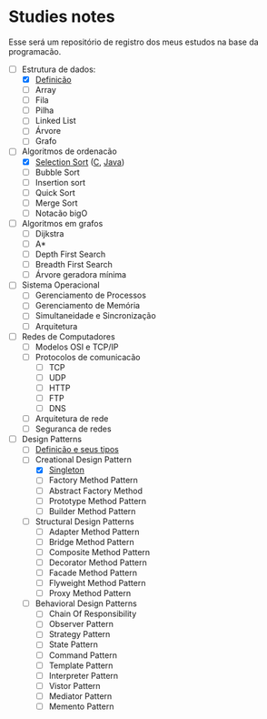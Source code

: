 # Studies notes

Esse será um repositório de registro dos meus estudos na base da programacão.

- [ ] Estrutura de dados:
  - [X] [Definicão](docs/data_structures/data_structures.md)
  - [ ] Array
  - [ ] Fila
  - [ ] Pilha
  - [ ] Linked List
  - [ ] Árvore
  - [ ] Grafo

- [ ] Algoritmos de ordenacão
  - [X] [Selection Sort](docs/sort_algorithms/selection_sort.md) ([C](src/sort_algorithms/selection_sort.c), [Java](src/sort_algorithms/SelectionSort.java))
  - [ ] Bubble Sort
  - [ ] Insertion sort
  - [ ] Quick Sort
  - [ ] Merge Sort
  - [ ] Notacão bigO
  
- [ ] Algoritmos em grafos
  - [ ] Dijkstra
  - [ ] A*
  - [ ] Depth First Search
  - [ ] Breadth First Search
  - [ ] Árvore geradora mínima
  
- [ ] Sistema Operacional
  - [ ] Gerenciamento de Processos
  - [ ] Gerenciamento de Memória
  - [ ] Simultaneidade e Sincronização
  - [ ] Arquitetura

- [ ] Redes de Computadores
  - [ ] Modelos OSI e TCP/IP
  - [ ] Protocolos de comunicacão
    - [ ] TCP
    - [ ] UDP
    - [ ] HTTP
    - [ ] FTP
    - [ ] DNS
  - [ ] Arquitetura de rede
  - [ ] Seguranca de redes

- [ ] Design Patterns
  - [ ] [Definicão e seus tipos](docs/design_patterns/design_patterns.md)
  - [ ] Creational Design Pattern
    - [x] [Singleton](docs/design_patterns/singleton.md)
    - [ ] Factory Method Pattern
    - [ ] Abstract Factory Method
    - [ ] Prototype Method Pattern
    - [ ] Builder Method Pattern
  - [ ] Structural Design Patterns
    - [ ] Adapter Method Pattern 
    - [ ] Bridge Method Pattern 
    - [ ] Composite Method Pattern 
    - [ ] Decorator Method Pattern 
    - [ ] Facade Method Pattern 
    - [ ] Flyweight Method Pattern 
    - [ ] Proxy Method Pattern 
  - [ ] Behavioral Design Patterns 
    - [ ] Chain Of Responsibility
    - [ ] Observer Pattern
    - [ ] Strategy Pattern
    - [ ] State Pattern
    - [ ] Command Pattern
    - [ ] Template Pattern
    - [ ] Interpreter Pattern
    - [ ] Vistor Pattern
    - [ ] Mediator Pattern
    - [ ] Memento Pattern